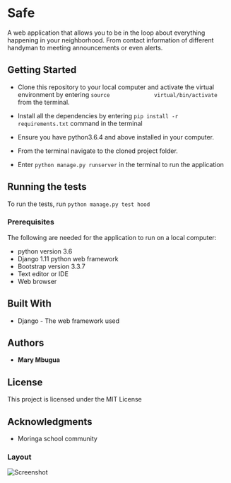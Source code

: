 # Safe

 A web application that allows you to be in the loop about everything happening in your neighborhood. From contact information of different handyman to meeting announcements or even alerts.

## Getting Started
* Clone this repository to your local computer and activate the virtual environment by entering  ```source              virtual/bin/activate``` from the terminal.

* Install all the dependencies by entering  ```pip install -r requirements.txt``` command in the terminal

* Ensure you have python3.6.4 and above installed in your computer.

* From the terminal navigate to the cloned project folder.

* Enter ``python manage.py runserver`` in the terminal to run the application

## Running the tests

To run the tests, run ``python manage.py test hood``

### Prerequisites

The following are needed for the application to run on a local computer:
* python version 3.6
* Django 1.11 python web framework
* Bootstrap version 3.3.7
* Text editor or IDE
* Web browser

## Built With

* Django - The web framework used

## Authors

* **Mary Mbugua** 


## License

This project is licensed under the MIT License 

## Acknowledgments

* Moringa school community
### Layout
![Screenshot](screenshot.png)
